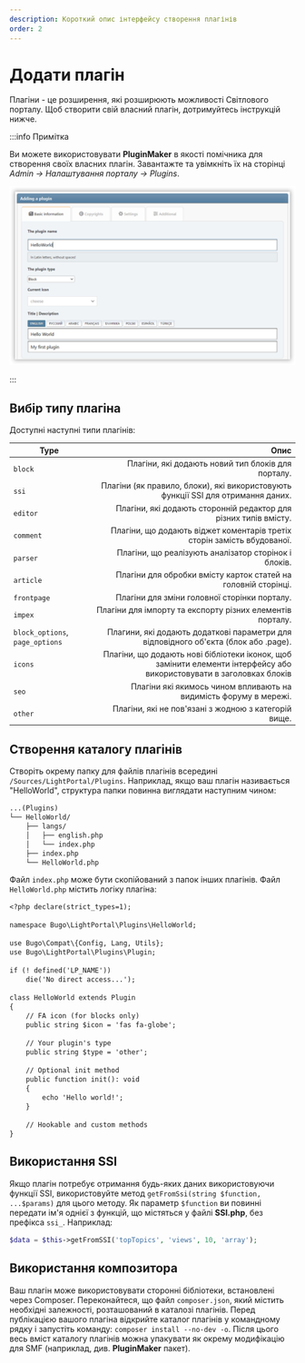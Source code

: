```yaml
---
description: Короткий опис інтерфейсу створення плагінів
order: 2
---
```


# Додати плагін

Плагіни - це розширення, які розширюють можливості Світлового порталу. Щоб створити свій власний плагін, дотримуйтесь інструкцій нижче.

:::info Примітка

Ви можете використовувати **PluginMaker** в якості помічника для створення своїх власних плагін. Завантажте та увімкніть їх на сторінці _Admin -> Налаштування порталу -> Plugins_.

![Create a new plugin with PluginMaker](create_plugin.png)

:::

## Вибір типу плагіна

Доступні наступні типи плагінів:

| Type                            |                                                                                                                                   Опис |
| ------------------------------- | -------------------------------------------------------------------------------------------------------------------------------------: |
| `block`                         |                                                                     Плагіни, які додають новий тип блоків для порталу. |
| `ssi`                           |                    Плагіни (як правило, блоки), які використовують функції SSI для отримання даних. |
| `editor`                        |                                                       Плагіни, які додають сторонній редактор для різних типів вмісту. |
| `comment`                       |                                                Плагіни, що додають віджет коментарів третіх сторін замість вбудованої. |
| `parser`                        |                                                                   Плагіни, що реалізують аналізатор сторінок і блоків. |
| `article`                       |                                                         Плагіни для обробки вмісту карток статей на головній сторінці. |
| `frontpage`                     |                                                                           Плагіни для зміни головної сторінки порталу. |
| `impex`                         |                                                              Плагіни для імпорту та експорту різних елементів порталу. |
| `block_options`, `page_options` | Плагини, які додають додаткові параметри для відповідного об'єкта (блок або .page). |
| `icons`                         |                   Плагіни, що додають нові бібліотеки іконок, щоб замінити елементи інтерфейсу або використовувати в заголовках блоків |
| `seo`                           |                                                      Плагіни які якимось чином впливають на видимість форуму в мережі. |
| `other`                         |                                                                   Плагіни, які не пов'язані з жодною з категорій вище. |

## Створення каталогу плагінів

Створіть окрему папку для файлів плагінів всередині `/Sources/LightPortal/Plugins`. Наприклад, якщо ваш плагін називається "HelloWorld", структура папки повинна виглядати наступним чином:

```
...(Plugins)
└── HelloWorld/
    ├── langs/
    │   ├── english.php
    │   └── index.php
    ├── index.php
    └── HelloWorld.php
```

Файл `index.php` може бути скопійований з папок інших плагінів. Файл `HelloWorld.php` містить логіку плагіна:

```php:line-numbers {17}
<?php declare(strict_types=1);

namespace Bugo\LightPortal\Plugins\HelloWorld;

use Bugo\Compat\{Config, Lang, Utils};
use Bugo\LightPortal\Plugins\Plugin;

if (! defined('LP_NAME'))
    die('No direct access...');

class HelloWorld extends Plugin
{
    // FA icon (for blocks only)
    public string $icon = 'fas fa-globe';

    // Your plugin's type
    public string $type = 'other';

    // Optional init method
    public function init(): void
    {
        echo 'Hello world!';
    }

    // Hookable and custom methods
}

```

## Використання SSI

Якщо плагін потребує отримання будь-яких даних використовуючи функції SSI, використовуйте метод `getFromSsi(string $function, ...$params)` для цього методу. Як параметр `$function` ви повинні передати ім'я однієї з функцій, що містяться у файлі **SSI.php**, без префікса `ssi_`. Наприклад:

```php
$data = $this->getFromSSI('topTopics', 'views', 10, 'array');
```

## Використання композитора

Ваш плагін може використовувати сторонні бібліотеки, встановлені через Composer. Переконайтеся, що файл `composer.json`, який містить необхідні залежності, розташований в каталозі плагінів. Перед публікацією вашого плагіна відкрийте каталог плагінів у командному рядку і запустіть команду: `composer install --no-dev -o`. Після цього весь вміст каталогу плагінів можна упакувати як окрему модифікацію для SMF (наприклад, див. **PluginMaker** пакет).
